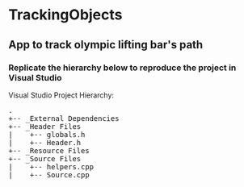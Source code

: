 # TrackingObjects
## App to track olympic lifting bar's path

### Replicate the hierarchy below to reproduce the project in Visual Studio
Visual Studio Project Hierarchy:
<pre>
.  
+-- _External Dependencies  
+-- _Header Files  
|    +-- globals.h  
|    +-- Header.h  
+-- _Resource Files  
+-- _Source Files  
|    +-- helpers.cpp  
|    +-- Source.cpp  
</pre>
